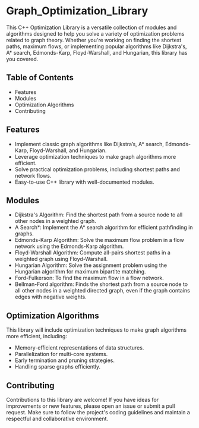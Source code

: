 # Graph_Optimization_Library
This C++ Optimization Library is a versatile collection of modules and algorithms designed to help you solve a variety of optimization problems related to graph theory. Whether you're working on finding the shortest paths, maximum flows, or implementing popular algorithms like Dijkstra's, A* search, Edmonds-Karp, Floyd-Warshall, and Hungarian, this library has you covered.

## Table of Contents
- Features
- Modules
- Optimization Algorithms
- Contributing

## Features
- Implement classic graph algorithms like Dijkstra’s, A* search, Edmonds-Karp, Floyd-Warshall, and Hungarian.
- Leverage optimization techniques to make graph algorithms more efficient.
- Solve practical optimization problems, including shortest paths and network flows.
- Easy-to-use C++ library with well-documented modules.

## Modules
- Dijkstra's Algorithm: Find the shortest path from a source node to all other nodes in a weighted graph.
- A Search*: Implement the A* search algorithm for efficient pathfinding in graphs.
- Edmonds-Karp Algorithm: Solve the maximum flow problem in a flow network using the Edmonds-Karp algorithm.
- Floyd-Warshall Algorithm: Compute all-pairs shortest paths in a weighted graph using Floyd-Warshall.
- Hungarian Algorithm: Solve the assignment problem using the Hungarian algorithm for maximum bipartite matching.
- Ford-Fulkerson: To find the maximum flow in a flow network.
- Bellman-Ford algorithm: Finds the shortest path from a source node to all other nodes in a weighted directed graph, even if the graph contains edges with negative weights.

## Optimization Algorithms
This library will include optimization techniques to make graph algorithms more efficient, including:
- Memory-efficient representations of data structures.
- Parallelization for multi-core systems.
- Early termination and pruning strategies.
- Handling sparse graphs efficiently.

## Contributing
Contributions to this library are welcome! If you have ideas for improvements or new features, please open an issue or submit a pull request. Make sure to follow the project's coding guidelines and maintain a respectful and collaborative environment.
